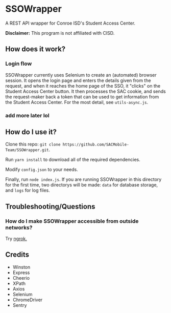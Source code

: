 # SSOWrapper

A REST API wrapper for Conroe ISD's Student Access Center.

**Disclaimer:** This program is not affiliated with CISD.

## How does it work?

### Login flow
SSOWrapper currently uses Selenium to create an (automated) browser session. It opens the login page and enters the details given from the request, and when it reaches the home page of the SSO, it "clicks" on the Student Access Center button. It then processes the SAC cookie, and sends the request-maker back a token that can be used to get information from the Student Access Center. For the most detail, see `utils-async.js`.

### add more later lol

## How do I use it?

Clone this repo: `git clone https://github.com/SACMobile-Team/SSOWrapper.git`.

Run `yarn install` to download all of the required dependencies.

Modify `config.json` to your needs.

Finally, run `node index.js`. If you are running SSOWrapper in this directory for the first time, two directorys will be made: `data` for database storage, and `logs` for log files.


## Troubleshooting/Questions

### How do I make SSOWrapper accessible from outside networks?
Try [ngrok.](https://ngrok.com/)

## Credits

- Winston
- Express
- Cheerio
- XPath
- Axios
- Selenium
- ChromeDriver
- Sentry
